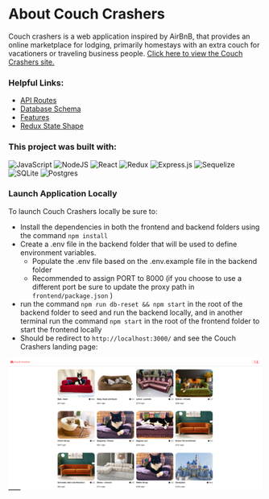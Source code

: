 # About Couch Crashers
Couch crashers is a web application inspired by AirBnB, that provides an online marketplace for lodging, primarily homestays with an extra couch for vacationers or traveling business people. [Click here to view the Couch Crashers site.](https://couchcrashers.onrender.com/)

### Helpful Links:
- [API Routes](https://github.com/NickArakaki/Couch-Crashers/wiki/API-routes)
- [Database Schema](https://github.com/NickArakaki/Couch-Crashers/wiki/Database-schema)
- [Features](https://github.com/NickArakaki/Couch-Crashers/wiki/Features)
- [Redux State Shape](https://github.com/NickArakaki/Couch-Crashers/wiki/Redux-State-Shape)

### This project was built with:
![JavaScript](https://img.shields.io/badge/javascript-%23323330.svg?style=for-the-badge&logo=javascript&logoColor=%23F7DF1E)
![NodeJS](https://img.shields.io/badge/node.js-6DA55F?style=for-the-badge&logo=node.js&logoColor=white)
![React](https://img.shields.io/badge/react-%2320232a.svg?style=for-the-badge&logo=react&logoColor=%2361DAFB)
![Redux](https://img.shields.io/badge/redux-%23593d88.svg?style=for-the-badge&logo=redux&logoColor=white)
![Express.js](https://img.shields.io/badge/express.js-%23404d59.svg?style=for-the-badge&logo=express&logoColor=%2361DAFB)
![Sequelize](https://img.shields.io/badge/Sequelize-52B0E7?style=for-the-badge&logo=Sequelize&logoColor=white)
![SQLite](https://img.shields.io/badge/sqlite-%2307405e.svg?style=for-the-badge&logo=sqlite&logoColor=white)
![Postgres](https://img.shields.io/badge/postgres-%23316192.svg?style=for-the-badge&logo=postgresql&logoColor=white)


### Launch Application Locally
To launch Couch Crashers locally be sure to:
* Install the dependencies in both the frontend and backend folders using the command `npm install`
* Create a .env file in the backend folder that will be used to define environment variables.
    * Populate the .env file based on the .env.example file in the backend folder
    * Recommended to assign PORT to 8000 (if you choose to use a different port be sure to update the proxy path in `frontend/package.json` )
* run the command `npm run db-reset && npm start` in the root of the backend folder to seed and run the backend locally, and in another terminal run the command `npm start` in the root of the frontend folder to start the frontend locally
* Should be redirect to `http://localhost:3000/` and see the Couch Crashers landing page:

![couch-crashers-landing-page]

[couch-crashers-landing-page]:./assets/landing-page.png
